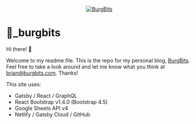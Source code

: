<p align="center">
  <a href="https://burgbits.com">
    <img alt="BurgBits" src="https://burgbits.com/burgbits-og-thumbnail.jpg" />
  </a>
</p>

<h1>🏰_burgbits</h1>

Hi there! 👋 

Welcome to my readme file. This is the repo for my personal blog, [BurgBits](https://burgbits.com). Feel free to take a look around and let me know what you think at [brian@burgbits.com](mailto:brian@burgbits.com). Thanks!

This site uses:
- Gatsby / React / GraphQL
- React Bootstrap v1.4.0 (Bootstrap 4.5)
- Google Sheets API v4
- Netlify / Gatsby Cloud / GitHub
